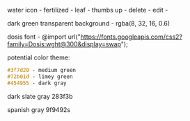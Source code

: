 water icon - <i class="fas fa-tint"></i>
fertilized - <i class="fas fa-egg"></i>
leaf - <i class="fas fa-leaf"></i>
thumbs up - <i class="fas fa-thumbs-up"></i>
delete - <i class="far fa-trash-alt"></i>
edit - <i class="far fa-edit"></i>

dark green transparent background - rgba(8, 32, 16, 0.6)

dosis font - @import url("https://fonts.googleapis.com/css2?family=Dosis:wght@300&display=swap");

potential color theme:

```css
#3f7d20 - medium green
#72b01d - limey green
#454955 - dark gray
```

dark slate gray 283f3b

spanish gray 9f9492s
